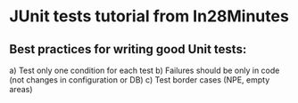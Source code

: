 # JUnit tests tutorial from In28Minutes

 ## Best practices for writing good Unit tests:
  a) Test only one condition for each test
  b) Failures should be only in code (not changes in configuration or DB)
  c) Test border cases (NPE, empty areas)